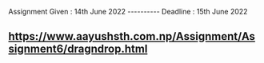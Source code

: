 Assignment Given : 14th June 2022 ---------- Deadline : 15th June 2022
## https://www.aayushsth.com.np/Assignment/Assignment6/dragndrop.html